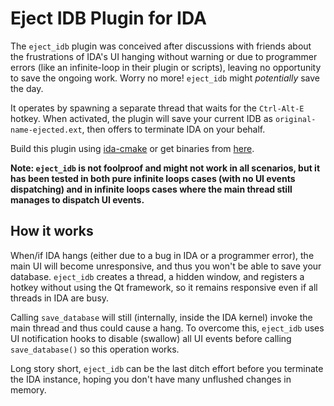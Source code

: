 # Eject IDB Plugin for IDA

The `eject_idb` plugin was conceived after discussions with friends about the frustrations of IDA's UI hanging without warning or due to programmer errors (like an infinite-loop in their plugin or scripts), leaving no opportunity to save the ongoing work. Worry no more! `eject_idb` might *potentially* save the day.

It operates by spawning a separate thread that waits for the `Ctrl-Alt-E` hotkey. When activated, the plugin will save your current IDB as `original-name-ejected.ext`, then offers to terminate IDA on your behalf.

Build this plugin using [ida-cmake](https://github.com/0xeb/ida-cmake) or get binaries from [here](https://github.com/0xeb/allthingsida/releases/tag/04232024).

**Note: `eject_idb` is not foolproof and might not work in all scenarios, but it has been tested in both pure infinite loops cases (with no UI events dispatching) and in infinite loops cases where the main thread still manages to dispatch UI events.**

## How it works

When/if IDA hangs (either due to a bug in IDA or a programmer error), the main UI will become unresponsive, and thus you won't be able to save your database.
`eject_idb` creates a thread, a hidden window, and registers a hotkey without using the Qt framework, so it remains responsive even if all threads in IDA are busy.

Calling `save_database` will still (internally, inside the IDA kernel) invoke the main thread and thus could cause a hang. To overcome this, `eject_idb` uses UI notification hooks to disable (swallow) all UI events before calling `save_database()` so this operation works.

Long story short, `eject_idb` can be the last ditch effort before you terminate the IDA instance, hoping you don't have many unflushed changes in memory.
